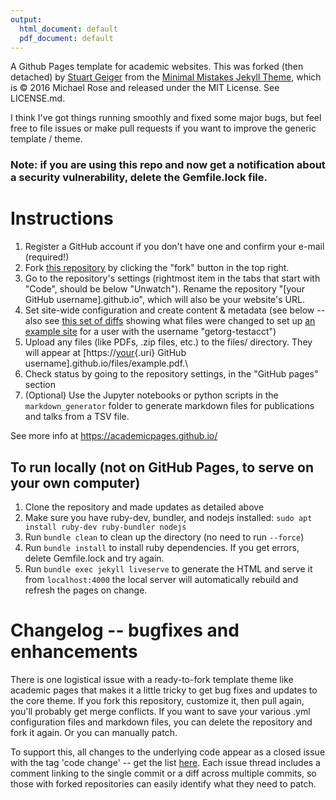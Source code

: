 ```yaml
---
output:
  html_document: default
  pdf_document: default
---
```

A Github Pages template for academic websites. This was forked (then detached) by [Stuart Geiger](https://github.com/staeiou) from the [Minimal Mistakes Jekyll Theme](https://mmistakes.github.io/minimal-mistakes/), which is © 2016 Michael Rose and released under the MIT License. See LICENSE.md.

I think I've got things running smoothly and fixed some major bugs, but feel free to file issues or make pull requests if you want to improve the generic template / theme.

### Note: if you are using this repo and now get a notification about a security vulnerability, delete the Gemfile.lock file.

# Instructions

1.  Register a GitHub account if you don't have one and confirm your e-mail (required!)
2.  Fork [this repository](https://github.com/academicpages/academicpages.github.io) by clicking the "fork" button in the top right.
3.  Go to the repository's settings (rightmost item in the tabs that start with "Code", should be below "Unwatch"). Rename the repository "[your GitHub username].github.io", which will also be your website's URL.
4.  Set site-wide configuration and create content & metadata (see below -- also see [this set of diffs](http://archive.is/3TPas) showing what files were changed to set up [an example site](https://getorg-testacct.github.io) for a user with the username "getorg-testacct")
5.  Upload any files (like PDFs, .zip files, etc.) to the files/ directory. They will appear at [https://[your](https://%5Byour){.uri} GitHub username].github.io/files/example.pdf.\
6.  Check status by going to the repository settings, in the "GitHub pages" section
7.  (Optional) Use the Jupyter notebooks or python scripts in the `markdown_generator` folder to generate markdown files for publications and talks from a TSV file.

See more info at <https://academicpages.github.io/>

## To run locally (not on GitHub Pages, to serve on your own computer)

1.  Clone the repository and made updates as detailed above
2.  Make sure you have ruby-dev, bundler, and nodejs installed: `sudo apt install ruby-dev ruby-bundler nodejs`
3.  Run `bundle clean` to clean up the directory (no need to run `--force`)
4.  Run `bundle install` to install ruby dependencies. If you get errors, delete Gemfile.lock and try again.
5.  Run `bundle exec jekyll liveserve` to generate the HTML and serve it from `localhost:4000` the local server will automatically rebuild and refresh the pages on change.

# Changelog -- bugfixes and enhancements

There is one logistical issue with a ready-to-fork template theme like academic pages that makes it a little tricky to get bug fixes and updates to the core theme. If you fork this repository, customize it, then pull again, you'll probably get merge conflicts. If you want to save your various .yml configuration files and markdown files, you can delete the repository and fork it again. Or you can manually patch.

To support this, all changes to the underlying code appear as a closed issue with the tag 'code change' -- get the list [here](https://github.com/academicpages/academicpages.github.io/issues?q=is%3Aclosed%20is%3Aissue%20label%3A%22code%20change%22%20). Each issue thread includes a comment linking to the single commit or a diff across multiple commits, so those with forked repositories can easily identify what they need to patch.
